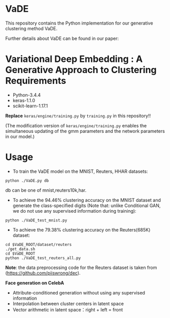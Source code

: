 # VaDE
This repository contains the Python implementation for our generative clustering method VaDE. 

Further details about VaDE can be found in our paper:

**Variational Deep Embedding : A Generative Approach to Clustering**
Requirements
=================
* Python-3.4.4
* keras-1.1.0
* scikit-learn-1.17.1

**Replace** `keras/engine/training.py` by `training.py` in this repository!!

(The modification version of `keras/engine/training.py` enables the simultaneous updating of the gmm parameters and the network parameters in our model.)

Usage
=================

* To train the VaDE model on the MNIST, Reuters, HHAR datasets:
```shell
python ./VaDE.py db
```
db can be one of mnist,reuters10k,har.

* To achieve the 94.46% clustering accuracy on the MNIST dataset and generate the class-specified digits (Note that: unlike Conditional GAN, we do not use any supervised information during training):
```shell
python ./VaDE_test_mnist.py
```

* To achieve the 79.38% clustering accuracy on the Reuters(685K) dataset:
```shell
cd $VaDE_ROOT/dataset/reuters
./get_data.sh
cd $VaDE_ROOT
python ./VaDE_test_reuters_all.py
```

**Note**: the data preprocessing code for the Reuters dataset is taken from (https://github.com/piiswrong/dec).

**Face generation on CelebA**
* Attribute-conditioned generation without using any supervised information
* Interpolation between cluster centers in latent space
* Vector arithmetic in latent space：right + left = front
